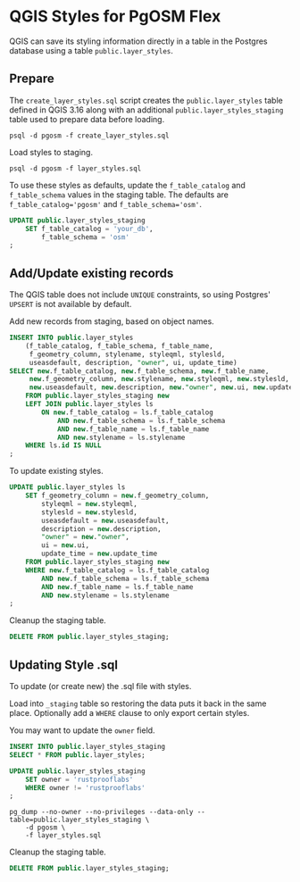 # QGIS Styles for PgOSM Flex

QGIS can save its styling information directly in a table in the Postgres database
using a table `public.layer_styles`.


## Prepare

The `create_layer_styles.sql` script creates the `public.layer_styles` table defined in QGIS 3.16 along with an additional `public.layer_styles_staging` table used to prepare
data before loading.

```
psql -d pgosm -f create_layer_styles.sql
```

Load styles to staging.

```
psql -d pgosm -f layer_styles.sql
```


To use these styles as defaults, update the `f_table_catalog` and
`f_table_schema` values in the staging table.  The defaults are
`f_table_catalog='pgosm'` and `f_table_schema='osm'`.


```sql
UPDATE public.layer_styles_staging
    SET f_table_catalog = 'your_db',
        f_table_schema = 'osm'
;
```

## Add/Update existing records

The QGIS table does not include `UNIQUE` constraints, so using Postgres' `UPSERT` is
not available by default.

Add new records from staging, based on object names.

```sql
INSERT INTO public.layer_styles
    (f_table_catalog, f_table_schema, f_table_name,
     f_geometry_column, stylename, styleqml, stylesld,
     useasdefault, description, "owner", ui, update_time)
SELECT new.f_table_catalog, new.f_table_schema, new.f_table_name,
     new.f_geometry_column, new.stylename, new.styleqml, new.stylesld,
     new.useasdefault, new.description, new."owner", new.ui, new.update_time
    FROM public.layer_styles_staging new
    LEFT JOIN public.layer_styles ls
        ON new.f_table_catalog = ls.f_table_catalog 
            AND new.f_table_schema = ls.f_table_schema
            AND new.f_table_name = ls.f_table_name
            AND new.stylename = ls.stylename
    WHERE ls.id IS NULL
;
```

To update existing styles.

```sql
UPDATE public.layer_styles ls
    SET f_geometry_column = new.f_geometry_column,
        styleqml = new.styleqml,
        stylesld = new.stylesld,
        useasdefault = new.useasdefault,
        description = new.description,
        "owner" = new."owner",
        ui = new.ui,
        update_time = new.update_time
    FROM public.layer_styles_staging new
    WHERE new.f_table_catalog = ls.f_table_catalog 
        AND new.f_table_schema = ls.f_table_schema
        AND new.f_table_name = ls.f_table_name
        AND new.stylename = ls.stylename
;
```


Cleanup the staging table.

```sql
DELETE FROM public.layer_styles_staging;
```


## Updating Style .sql

To update (or create new) the .sql file with styles.

Load into `_staging` table so restoring the data puts it back in the same place.
Optionally add a `WHERE` clause to only export certain styles.

You may want to update the `owner` field.

```sql
INSERT INTO public.layer_styles_staging
SELECT * FROM public.layer_styles;

UPDATE public.layer_styles_staging
    SET owner = 'rustprooflabs'
    WHERE owner != 'rustprooflabs'
;
```


```
pg_dump --no-owner --no-privileges --data-only --table=public.layer_styles_staging \
    -d pgosm \
    -f layer_styles.sql
```

Cleanup the staging table.

```sql
DELETE FROM public.layer_styles_staging;
```
